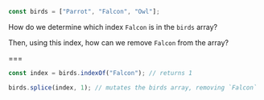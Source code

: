 ```js
const birds = ["Parrot", "Falcon", "Owl"];
```

How do we determine which index `Falcon` is in the `birds` array?

Then, using this index, how can we remove `Falcon` from the array?

===

```js
const index = birds.indexOf("Falcon"); // returns 1

birds.splice(index, 1); // mutates the birds array, removing `Falcon`
```
